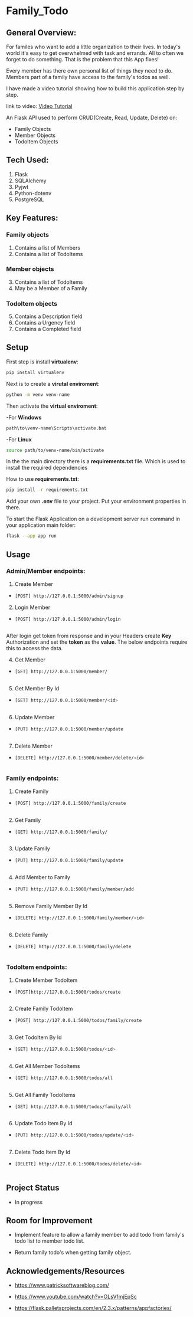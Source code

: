 # Family_Todo
## General Overview:
For familes who want to add a little organization to their lives.
In today's world it's easy to get overwhelmed with task and errands.
All to often we forget to do something. That is the problem that this App fixes!

Every member has there own personal list of things they need to do.
Members part of a family have access to the family's todos as well.

I have made a video tutorial showing
how to build this application step by step.

link to video: [Video Tutorial](https://www.youtube.com/watch?v=qKOCXL5ZseA&t=6020s)

An Flask API used to perform 
CRUD(Create, Read, Update, Delete) on:
- Family Objects
- Member Objects
- TodoItem Objects

## Tech Used:

1. Flask
2. SQLAlchemy
3. Pyjwt
4. Python-dotenv
5. PostgreSQL

## Key Features:

### Family objects

1. Contains a list of Members
2. Contains a list of TodoItems

### Member objects 

3. Contains a list of TodoItems
4. May be a Member of a Family
 
### TodoItem objects 

5. Contains a Description field
6. Contains a Urgency field
7. Contains a Completed field

## Setup

First step is install **virtualenv**:

``` bash
pip install virtualenv

```

Next is to create a **virutal enviroment**:

``` bash
python -m venv venv-name

```

Then activate the **virtual enviroment**:

-For **Windows**

``` bash
path\to\venv-name\Scripts\activate.bat

```

-For **Linux**

``` bash
source path/to/venv-name/bin/activate

```

In the the main directory there is a **requirements.txt** file.
Which is used to install the required dependencies 

How to use **requirements.txt**:

``` bash
pip install -r requirements.txt

```

Add your own **.env** file to your project.
Put your environment properties in there.


To start the Flask Application on a development server 
run command in your application main folder:

``` bash
flask --app app run

```

## Usage

### Admin/Member endpoints:

1. Create Member

  - ``` bash
    [POST] http://127.0.0.1:5000/admin/signup
    ```
   
2. Login Member
  
  - ``` bash
    [POST] http://127.0.0.1:5000/admin/login
   
    ```
   After login get token from response and in your Headers create **Key** Authorization and set the **token** as the **value**. The below endpoints require this to access the data.
   
4. Get Member
  
  - ``` bash
    [GET] http://127.0.0.1:5000/member/
   
    ```
   
5. Get Member By Id
  
  - ``` bash
    [GET] http://127.0.0.1:5000/member/<id>
   
    ```
   
6. Update Member 
  
  - ``` bash
    [PUT] http://127.0.0.1:5000/member/update
   
    ```

7. Delete Member
  
  - ``` bash
    [DELETE] http://127.0.0.1:5000/member/delete/<id>
   
    ```
### Family endpoints:

1. Create Family
  
  - ``` bash
    [POST] http://127.0.0.1:5000/family/create
   
    ```
   
2. Get Family
  
  - ``` bash
    [GET] http://127.0.0.1:5000/family/
   
    ```

3. Update Family
  
  - ``` bash
    [PUT] http://127.0.0.1:5000/family/update
   
    ```

4. Add Member to Family
  
  - ``` bash
    [PUT] http://127.0.0.1:5000/family/member/add
   
    ```

5. Remove Family Member By Id
  
  - ``` bash
    [DELETE] http://127.0.0.1:5000/family/member/<id>
   
    ```

6. Delete Family
  
  - ``` bash
    [DELETE] http://127.0.0.1:5000/family/delete
   
    ```
   
### TodoItem endpoints:

1. Create Member TodoItem
  
  - ``` bash
    [POST]http://127.0.0.1:5000/todos/create
   
    ```
   
2. Create Family TodoItem
  
  - ``` bash
    [POST] http://127.0.0.1:5000/todos/family/create
   
    ```

3. Get TodoItem By Id
  
  - ``` bash
    [GET] http://127.0.0.1:5000/todos/<id>
   
    ```

4. Get All Member TodoItems
  
  - ``` bash
    [GET] http://127.0.0.1:5000/todos/all
   
    ```

5. Get All Family TodoItems
  
  - ``` bash
    [GET] http://127.0.0.1:5000/todos/family/all
   
    ```

6. Update Todo Item By Id
  
  - ``` bash
    [PUT] http://127.0.0.1:5000/todos/update/<id>
   
    ```

7. Delete Todo Item By Id
  
  - ``` bash
    [DELETE] http://127.0.0.1:5000/todos/delete/<id>
   
    ```

## Project Status

- In progress

## Room for Improvement

- Implement feature to allow a family member to add todo 
from family's todo list to member todo list.

- Return family todo's when getting family object.

## Acknowledgements/Resources

- https://www.patricksoftwareblog.com/

- https://www.youtube.com/watch?v=OLsVfmjEpSc

- https://flask.palletsprojects.com/en/2.3.x/patterns/appfactories/
















